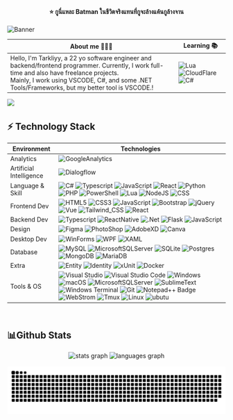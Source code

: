 <h4 align="center">⭐️ กูนี่แหละ Batman ในชีวิตจริงแทนที่กูจะล้างแค้นกูล้างจาน</h4>

![Banner](https://m1r.ai/n1mk6.png)

| About me ☝🏻🤓 | Learning 📚 |
|-|-|
| Hello, I'm Tarkliyy, a 22 yo software engineer and backend/frontend programmer. Currently, I work full-time and also have freelance projects. <br>Mainly, I work using VSCODE, C#, and some .NET Tools/Frameworks, but my better tool is VSCODE.!</br> |  ![Lua](https://img.shields.io/badge/lua-%235C2D91.svg?style=for-the-badge&logo=lua&logoColor=white)  ![CloudFlare](https://img.shields.io/badge/Cloudflare-F38020?style=for-the-badge&logo=Cloudflare&logoColor=white) ![C#](https://img.shields.io/badge/c%23-551DEF.svg?style=for-the-badge&logo=csharp&logoColor=white)||

[![](https://visitcount.itsvg.in/api?id=Tarkliyy&label=Profile%20Views&color=11&icon=4&pretty=true)](https://github.com/tarkliyy)

<h2>⚡ Technology Stack </h2>

| Environment | Technologies |
| ----------- | ------------ |
| Analytics | ![GoogleAnalytics](https://img.shields.io/badge/Google%20Analytics-E37400?style=for-the-badge&logo=google%20analytics&logoColor=white)|
| Artificial Intelligence | ![Dialogflow](https://img.shields.io/badge/dialogflow-FF9800?style=for-the-badge&logo=dialogflow&logoColor=white) |
| Language & Skill | ![C#](https://img.shields.io/badge/c%23-551DEF.svg?style=for-the-badge&logo=csharp&logoColor=white) ![Typescript](https://img.shields.io/badge/TypeScript-007ACC?style=for-the-badge&logo=typescript&logoColor=white) ![JavaScript](https://img.shields.io/badge/JavaScript-F7DF1E?style=for-the-badge&logo=javascript&logoColor=black) ![React](https://img.shields.io/badge/React-20232A?style=for-the-badge&logo=react&logoColor=61DAFB)  ![Python](https://img.shields.io/badge/python-3670A0?style=for-the-badge&logo=python&logoColor=ffdd54) ![PHP](https://img.shields.io/badge/php-%23777BB4.svg?style=for-the-badge&logo=php&logoColor=white) ![PowerShell](https://img.shields.io/badge/PowerShell-%235391FE.svg?style=for-the-badge&logo=powershell&logoColor=white) ![Lua](https://img.shields.io/badge/lua-%235C2D91.svg?style=for-the-badge&logo=lua&logoColor=white) ![NodeJS](https://img.shields.io/badge/Node.js-43853D?style=for-the-badge&logo=node.js&logoColor=white) ![CSS](https://img.shields.io/badge/CSS-239120?&style=for-the-badge&logo=css3&logoColor=white) |
| Frontend Dev | ![HTML5](https://img.shields.io/badge/html5-%23E34F26.svg?style=for-the-badge&logo=html5&logoColor=white) ![CSS3](https://img.shields.io/badge/css3-%231572B6.svg?style=for-the-badge&logo=css3&logoColor=white) ![JavaScript](https://img.shields.io/badge/javascript-%23323330.svg?style=for-the-badge&logo=javascript&logoColor=%23F7DF1E) ![Bootstrap](https://img.shields.io/badge/bootstrap-%23563D7C.svg?style=for-the-badge&logo=bootstrap&logoColor=white) ![jQuery](https://img.shields.io/badge/jquery-%230769AD.svg?style=for-the-badge&logo=jquery&logoColor=white) ![Vue](https://img.shields.io/badge/Vue.js-35495E?style=for-the-badge&logo=vue.js&logoColor=4FC08D) ![Tailwind_CSS](https://img.shields.io/badge/Tailwind_CSS-38B2AC?style=for-the-badge&logo=tailwind-css&logoColor=white) ![React](https://img.shields.io/badge/React-20232A?style=for-the-badge&logo=react&logoColor=61DAFB)|
| Backend Dev |  ![Typescript](https://img.shields.io/badge/TypeScript-007ACC?style=for-the-badge&logo=typescript&logoColor=white) ![ReactNative](https://img.shields.io/badge/React_Native-20232A?style=for-the-badge&logo=react&logoColor=61DAFB) ![.Net](https://img.shields.io/badge/ASP.NET-5C2D91?style=for-the-badge&logo=.net&logoColor=white) ![Flask](https://img.shields.io/badge/flask-%23000.svg?style=for-the-badge&logo=flask&logoColor=white) ![JavaScript](https://img.shields.io/badge/javascript-%23323330.svg?style=for-the-badge&logo=javascript&logoColor=%23F7DF1E)  |
| Design | ![Figma](https://img.shields.io/badge/Figma-F24E1E?style=for-the-badge&logo=figma&logoColor=white) ![PhotoShop](https://img.shields.io/badge/Adobe%20Photoshop-31A8FF?style=for-the-badge&logo=Adobe%20Photoshop&logoColor=black) ![AdobeXD](https://img.shields.io/badge/Adobe%20XD-470137?style=for-the-badge&logo=Adobe%20XD&logoColor=#FF61F6) ![Canva](https://img.shields.io/badge/Canva-%2300C4CC.svg?&style=for-the-badge&logo=Canva&logoColor=white)|
| Desktop Dev | ![WinForms](https://img.shields.io/badge/WinForms-5A677A?style=for-the-badge&logo=windowsXP&logoColor=FFFFFF) ![WPF](https://img.shields.io/badge/WPF-1572B6?style=for-the-badge&logo=windows&logoColor=FFFFFF) ![XAML](https://img.shields.io/badge/xaml-%23007ACC.svg?style=for-the-badge&logo=xaml&logoColor=white) |
| Database | ![MySQL](https://img.shields.io/badge/mysql-%231572B6.svg?style=for-the-badge&logo=mysql&logoColor=white) ![MicrosoftSQLServer](https://img.shields.io/badge/MS%20SQL%20Server-CC2927?style=for-the-badge&logo=microsoft%20sql%20server&logoColor=white) ![SQLite](https://img.shields.io/badge/sqlite-%2307405e.svg?style=for-the-badge&logo=sqlite&logoColor=white) ![Postgres](https://img.shields.io/badge/postgresql-%23316192.svg?style=for-the-badge&logo=postgresql&logoColor=white) ![MongoDB](https://img.shields.io/badge/MongoDB-%234ea94b.svg?style=for-the-badge&logo=mongodb&logoColor=white) ![MariaDB](https://img.shields.io/badge/MariaDB-003545?style=for-the-badge&logo=mariadb&logoColor=white) |
| Extra |  ![Entity](https://img.shields.io/badge/Entity%20Framework-5C2D91?style=for-the-badge&logo=.net) ![Identity](https://img.shields.io/badge/ASP%20Identity-4879AB?style=for-the-badge&logo=microsoft) ![xUnit](https://img.shields.io/badge/XUnit-black?style=for-the-badge&logo=x) ![Docker](https://img.shields.io/badge/docker-%230db7ed.svg?style=for-the-badge&logo=docker&logoColor=white) |
| Tools & OS | ![Visual Studio](https://img.shields.io/badge/Visual%20Studio-5E4481?style=for-the-badge&logo=Visual%20Studio&logoColor=FFFFFF) ![Visual Studio Code](https://img.shields.io/badge/Visual%20Studio%20Code-0080CE?style=for-the-badge&logo=Visual%20Studio%20Code&logoColor=FFFFFF)   ![Windows](https://img.shields.io/badge/Windows-0078D6?style=for-the-badge&logo=windows&logoColor=white) ![macOS](https://img.shields.io/badge/mac%20os-000000?style=for-the-badge&logo=macos&logoColor=F0F0F0) ![MicrosoftSQLServer](https://img.shields.io/badge/MS%20SQL%20SMS-CC2927?style=for-the-badge&logo=microsoft%20sql%20server&logoColor=white) ![SublimeText](https://img.shields.io/badge/sublime_text-%23575757.svg?&style=for-the-badge&logo=sublime-text&logoColor=important) ![Windows Terminal](https://img.shields.io/badge/MS%20Terminal-%234D4D4D.svg?style=for-the-badge&logo=windows-terminal&logoColor=white) ![Git](https://img.shields.io/badge/git-%23F05033.svg?style=for-the-badge&logo=git&logoColor=white) ![Notepad++ Badge](https://img.shields.io/badge/Notepad++-%234ea94b.svg?style=for-the-badge&logo=notepad%2B%2B&logoColor=white) ![WebStrom](https://img.shields.io/badge/WebStorm-000000?style=for-the-badge&logo=WebStorm&logoColor=white) ![Tmux](https://img.shields.io/badge/tmux-1BB91F?style=for-the-badge&logo=tmux&logoColor=white) ![Linux](https://img.shields.io/badge/Linux-FCC624?style=for-the-badge&logo=linux&logoColor=black) ![ubutu](https://img.shields.io/badge/Ubuntu-E95420?style=for-the-badge&logo=ubuntu&logoColor=white) |
<br>

<h2>📊Github Stats</h2>

<div align="center">
  <img src="https://github-readme-stats.vercel.app/api?username=tarkliyy&hide_title=false&hide_rank=false&show_icons=true&include_all_commits=true&count_private=true&disable_animations=false&theme=dracula&locale=en&hide_border=false" height="150" alt="stats graph"  />
  <img src="https://github-readme-stats.vercel.app/api/top-langs?username=tarkliyy&locale=en&hide_title=false&layout=compact&card_width=320&langs_count=5&theme=dracula&hide_border=false" height="150" alt="languages graph"  />
</div>

<br clear="both">

<img src="https://raw.githubusercontent.com/tarkliyy/tarkliyy/output/snake.svg" alt="Snake animation" /> 
